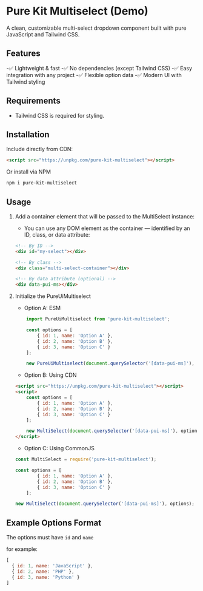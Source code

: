 # Pure Kit Multiselect (Demo)

A clean, customizable multi-select dropdown component built with pure JavaScript and Tailwind CSS.

## Features

-✅ Lightweight & fast
-✅ No dependencies (except Tailwind CSS)
-✅ Easy integration with any project
-✅ Flexible option data
-✅ Modern UI with Tailwind styling

## Requirements

- Tailwind CSS is required for styling.

## Installation

Include directly from CDN:

```html
<script src="https://unpkg.com/pure-kit-multiselect"></script>
```

Or install via NPM 

```bash
npm i pure-kit-multiselect
```

## Usage

1. Add a container element that will be passed to the MultiSelect instance:

    - You can use any DOM element as the container — identified by an ID, class, or data attribute:

    ```html
    <!-- By ID -->
    <div id="my-select"></div>

    <!-- By class -->
    <div class="multi-select-container"></div>

    <!-- By data attribute (optional) -->
    <div data-pui-ms></div>
    ```

2. Initialize the PureUiMultiselect
    - Option A: ESM
    
    ```js
        import PureUiMultiselect from 'pure-kit-multiselect';

        const options = [
            { id: 1, name: 'Option A' },
            { id: 2, name: 'Option B' },
            { id: 3, name: 'Option C' }
        ];

        new PureUiMultiselect(document.querySelector('[data-pui-ms]'), options);
    ```

    - Option B: Using CDN

    ```html
    <script src="https://unpkg.com/pure-kit-multiselect"></script>
    <script>
        const options = [
            { id: 1, name: 'Option A' },
            { id: 2, name: 'Option B' },
            { id: 3, name: 'Option C' }
        ];

        new MultiSelect(document.querySelector('[data-pui-ms]'), options);
    </script>
    ```

    - Option C: Using CommonJS
    
    ```js
    const MultiSelect = require('pure-kit-multiselect');
    
    const options = [
            { id: 1, name: 'Option A' },
            { id: 2, name: 'Option B' },
            { id: 3, name: 'Option C' }
        ];

    new MultiSelect(document.querySelector('[data-pui-ms]'), options);
    ```

## Example Options Format

The options must have `id` and `name`

for example:

```js
[
  { id: 1, name: 'JavaScript' },
  { id: 2, name: 'PHP' },
  { id: 3, name: 'Python' }
]
```